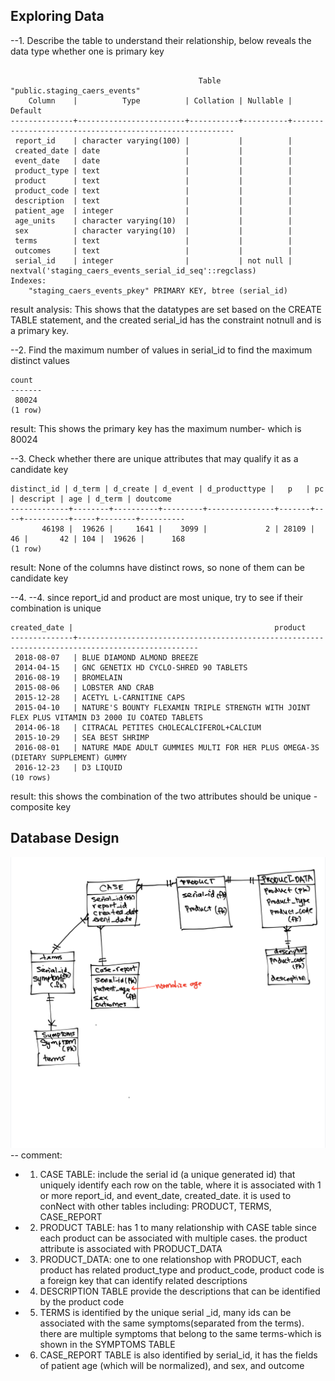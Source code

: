  ## Exploring Data  
 
 --1. Describe the table to understand their relationship, below reveals the data type whether one is primary key
 
```
                                          
                                          Table "public.staging_caers_events"
    Column    |          Type          | Collation | Nullable |                         Default                         
--------------+------------------------+-----------+----------+---------------------------------------------------------
 report_id    | character varying(100) |           |          | 
 created_date | date                   |           |          | 
 event_date   | date                   |           |          | 
 product_type | text                   |           |          | 
 product      | text                   |           |          | 
 product_code | text                   |           |          | 
 description  | text                   |           |          | 
 patient_age  | integer                |           |          | 
 age_units    | character varying(10)  |           |          | 
 sex          | character varying(10)  |           |          | 
 terms        | text                   |           |          | 
 outcomes     | text                   |           |          | 
 serial_id    | integer                |           | not null | nextval('staging_caers_events_serial_id_seq'::regclass)
Indexes:
    "staging_caers_events_pkey" PRIMARY KEY, btree (serial_id)

```
result analysis: This shows that the datatypes are set based on the CREATE TABLE statement, and the created serial_id has the constraint notnull and is a primary key.


 --2. Find the maximum number of values in serial_id to find the maximum distinct values

```
count 
-------
 80024
(1 row)

```
result: This shows the primary key has the maximum number- which is 80024

--3. Check whether there are unique attributes that may qualify it as a candidate key

```
distinct_id | d_term | d_create | d_event | d_producttype |   p   | pc | descript | age | d_term | doutcome 
-------------+--------+----------+---------+---------------+-------+----+----------+-----+--------+----------
       46198 |  19626 |     1641 |    3099 |             2 | 28109 | 46 |       42 | 104 |  19626 |      168
(1 row)

```
result: None of the columns have distinct rows, so none of them can be candidate key

--4. --4. since report_id and product are most unique, try to see if their combination is unique
```
created_date |                                             product                                             
--------------+-------------------------------------------------------------------------------------------------
 2018-08-07   | BLUE DIAMOND ALMOND BREEZE
 2014-04-15   | GNC GENETIX HD CYCLO-SHRED 90 TABLETS
 2016-08-19   | BROMELAIN
 2015-08-06   | LOBSTER AND CRAB
 2015-12-28   | ACETYL L-CARNITINE CAPS
 2015-04-10   | NATURE'S BOUNTY FLEXAMIN TRIPLE STRENGTH WITH JOINT FLEX PLUS VITAMIN D3 2000 IU COATED TABLETS
 2014-06-18   | CITRACAL PETITES CHOLECALCIFEROL+CALCIUM
 2015-10-29   | SEA BEST SHRIMP
 2016-08-01   | NATURE MADE ADULT GUMMIES MULTI FOR HER PLUS OMEGA-3S (DIETARY SUPPLEMENT) GUMMY
 2016-12-23   | D3 LIQUID
(10 rows)
```
result: this shows the combination of the two attributes should be unique - composite key

## Database Design
![alt text](https://github.com/Andreawqh/hw7/blob/master/ER%20Diagram.jpeg)
-- comment: 
* 1. CASE TABLE: include the serial id (a unique generated id) that uniquely identify each row on the table, where it is associated with 1 or more report_id, and event_date, created_date. it is used to conNect with other tables including: PRODUCT, TERMS, CASE_REPORT 

* 2. PRODUCT TABLE: has 1 to many relationship with CASE table since each product can be associated with multiple cases. the product attribute is associated with PRODUCT_DATA


* 3. PRODUCT_DATA: one to one relationshop with PRODUCT, each product has related product_type and product_code, product code is a foreign key that can identify related descriptions

* 4. DESCRIPTION TABLE provide the descriptions that can be identified by the product code

* 5. TERMS is identified by the unique serial _id, many ids can be associated with the same symptoms(separated from the terms). there are multiple symptoms that belong to the same terms-which is shown in the SYMPTOMS TABLE

* 6. CASE_REPORT TABLE is also identified by serial_id, it has the fields of patient age (which will be normalized), and sex, and outcome

